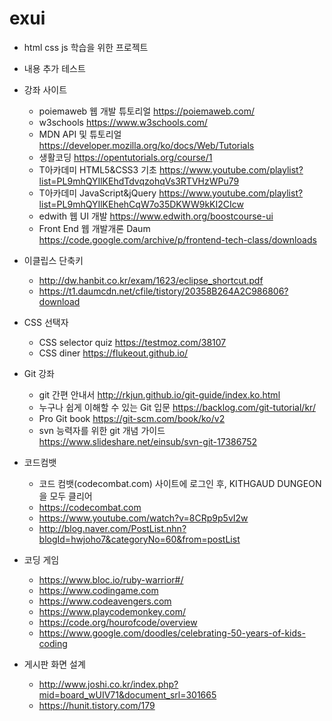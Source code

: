 # exui
* html css js 학습을 위한 프로젝트
* 내용 추가 테스트

* 강좌 사이트
    - poiemaweb 웹 개발 튜토리얼 https://poiemaweb.com/
    - w3schools https://www.w3schools.com/
    - MDN API 및 튜토리얼 https://developer.mozilla.org/ko/docs/Web/Tutorials
    - 생활코딩 https://opentutorials.org/course/1
    - T아카데미 HTML5&CSS3 기초 https://www.youtube.com/playlist?list=PL9mhQYIlKEhdTdvqzohqVs3RTVHzWPu79
    - T아카데미 JavaScript&jQuery  https://www.youtube.com/playlist?list=PL9mhQYIlKEhehCqW7o35DKWW9kKI2CIcw
    - edwith 웹 UI 개발 https://www.edwith.org/boostcourse-ui
    - Front End 웹 개발개론 Daum https://code.google.com/archive/p/frontend-tech-class/downloads

* 이클립스 단축키 
    - http://dw.hanbit.co.kr/exam/1623/eclipse_shortcut.pdf
    - https://t1.daumcdn.net/cfile/tistory/20358B264A2C986806?download

* CSS 선택자
    - CSS selector quiz https://testmoz.com/38107
    - CSS diner https://flukeout.github.io/

* Git 강좌
    - git 간편 안내서 http://rkjun.github.io/git-guide/index.ko.html
    - 누구나 쉽게 이해할 수 있는 Git 입문 https://backlog.com/git-tutorial/kr/
    - Pro Git book https://git-scm.com/book/ko/v2
    - svn 능력자를 위한 git 개념 가이드 https://www.slideshare.net/einsub/svn-git-17386752

* 코드컴뱃
    - 코드 컴뱃(codecombat.com) 사이트에 로그인 후, KITHGAUD DUNGEON을 모두 클리어
    - https://codecombat.com
    - https://www.youtube.com/watch?v=8CRp9p5vI2w
    - http://blog.naver.com/PostList.nhn?blogId=hwjoho7&categoryNo=60&from=postList

* 코딩 게임
    - https://www.bloc.io/ruby-warrior#/
    - https://www.codingame.com
    - https://www.codeavengers.com
    - https://www.playcodemonkey.com/
    - https://code.org/hourofcode/overview
    - https://www.google.com/doodles/celebrating-50-years-of-kids-coding    

* 게시판 화면 설계
    - http://www.joshi.co.kr/index.php?mid=board_wUIV71&document_srl=301665
    - https://hunit.tistory.com/179
